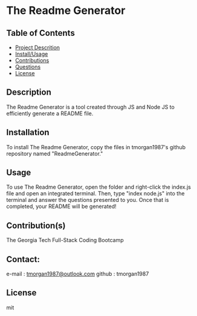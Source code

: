 
# The Readme Generator
## Table of Contents
- [Project Descrition](#Description)
- [Install/Usage](#Installation)
- [Contributions](#Contributions)
- [Questions](#Questions)
- [License](#License)

## Description
The Readme Generator is a tool created through JS and Node JS to efficiently generate a README file.

## Installation
To install The Readme Generator, copy the files in tmorgan1987's github repository named "ReadmeGenerator."

## Usage
To use The Readme Generator, open the folder and right-click the index.js file and open an integrated terminal.  Then, type "index node.js" into the terminal and answer the questions presented to you.  Once that is completed, your README will be generated!

## Contribution(s)
The Georgia Tech Full-Stack Coding Bootcamp

## Contact:
e-mail : tmorgan1987@outlook.com
github : tmorgan1987

## License
mit
